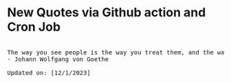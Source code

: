# New Quotes via Github action and Cron Job

<pre>
<!-- #quote -->
The way you see people is the way you treat them, and the way you treat them is what they become.
- Johann Wolfgang von Goethe

Updated on: [12/1/2023]
<!-- #quoteEnd -->
</pre>
